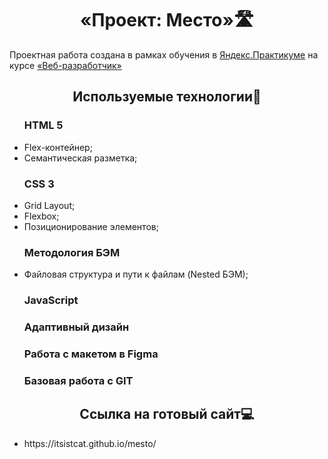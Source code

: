 <h1 align="center">«Проект: Место»🛣</h1>

Проектная работа создана в рамках обучения в [Яндекс.Практикуме](https://practicum.yandex.ru/ "Яндекс Практикум") на курсе [«Веб-разработчик»](https://practicum.yandex.ru/web/ "Курс «Веб‑разработчик» — Яндекс Практикум")

<h2 align="center">Используемые технологии🔗</h2>
<ul><h3>HTML 5</h3>
 <li> Flex-контейнер;</li> 
 <li> Семантическая разметка; </li> 
 </ul>
<ul><h3> CSS 3</h3>
  <li> Grid Layout;</li> 
  <li> Flexbox;</li>
  <li> Позиционирование элементов;</li> 
  </ul>
<ul><h3> Методология БЭМ</h3>
  <li> Файловая структура и пути к файлам (Nested БЭМ);</li> 
</ul>
<ul><h3> JavaScript</h3> </ul>
<ul><h3> Адаптивный дизайн</h3> </ul>
<ul><h3> Работа с макетом в Figma</h3> </ul>
<ul><h3> Базовая работа с  GIT</h3> </ul>

<h2 align="center">Ссылка на готовый сайт💻</h2>
<ul>
 <li> https://itsistcat.github.io/mesto/ </li> 
</ul>
